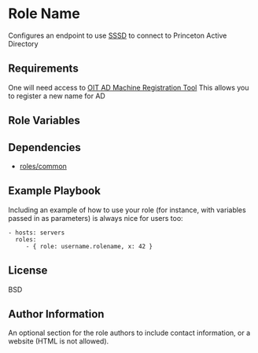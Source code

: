 Role Name
=========

Configures an endpoint to use [SSSD](https://ubuntu.com/server/docs/service-sssd) to connect to Princeton Active Directory

Requirements
------------

One will need access to [OIT AD Machine Registration Tool](https://tools.princeton.edu/Dept/) This allows you to register a new name for AD


Role Variables
--------------


Dependencies
------------

- [roles/common](roles/common)

Example Playbook
----------------

Including an example of how to use your role (for instance, with variables passed in as parameters) is always nice for users too:

    - hosts: servers
      roles:
         - { role: username.rolename, x: 42 }

License
-------

BSD

Author Information
------------------

An optional section for the role authors to include contact information, or a website (HTML is not allowed).
